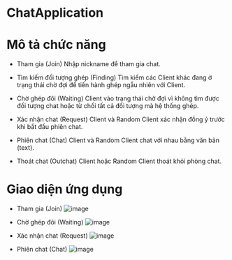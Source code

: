 # ChatApplication

# Mô tả chức năng
- Tham gia (Join)
Nhập nickname để tham gia chat.

- Tìm kiếm đối tượng ghép (Finding)
Tìm kiếm các Client khác đang ở trạng thái chờ đợi để tiến hành ghép ngẫu nhiên với Client.

- Chờ ghép đôi (Waiting)
Client vào trạng thái chờ đợi vì không tìm được đối tượng chat hoặc từ chối tất cả đối tượng mà hệ thống ghép.

- Xác nhận chat (Request)
Client và Random Client xác nhận đồng ý trước khi bắt đầu phiên chat.

- Phiên chat (Chat)
Client và Random Client chat với nhau bằng văn bản (text).

- Thoát chat (Outchat)
Client hoặc Random Client thoát khỏi phòng chat.

# Giao diện ứng dụng
- Tham gia (Join)
![image](https://user-images.githubusercontent.com/63896058/169986718-12a996de-bc62-479c-8553-2df66751e876.png)

- Chờ ghép đôi (Waiting)
![image](https://user-images.githubusercontent.com/63896058/169986884-f223b5b7-268b-479c-9180-f1a8966a6613.png)

- Xác nhận chat (Request)
![image](https://user-images.githubusercontent.com/63896058/169985805-9a831728-9bf3-4d13-800a-2106f623e27d.png)

- Phiên chat (Chat)
![image](https://user-images.githubusercontent.com/63896058/169985893-d6cd1f5f-5ec2-4d06-a9fd-5675e339a742.png)

